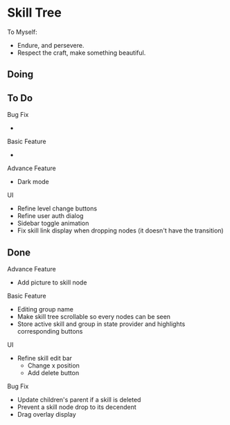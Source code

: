 # Skill Tree

To Myself:

- Endure, and persevere.
- Respect the craft, make something beautiful.

## Doing



## To Do

Bug Fix

- 

Basic Feature

- 

Advance Feature

- Dark mode

UI

- Refine level change buttons
- Refine user auth dialog
- Sidebar toggle animation
- Fix skill link display when dropping nodes (it doesn't have the transition)

## Done

Advance Feature

- Add picture to skill node

Basic Feature

- Editing group name
- Make skill tree scrollable so every nodes can be seen
- Store active skill and group in state provider and highlights corresponding buttons

UI

- Refine skill edit bar
  - Change x position
  - Add delete button

Bug Fix

- Update children's parent if a skill is deleted
- Prevent a skill node drop to its decendent
- Drag overlay display